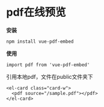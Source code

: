 # pdf在线预览

**安装**

```[sh]
npm install vue-pdf-embed
```

**使用**

```[.ts]
import pdf from 'vue-pdf-embed'
```

引用本地pdf，文件在public文件夹下

```[.vue]
<el-card class="card-w">
  <pdf source="/sample.pdf"></pdf>
</el-card>
```